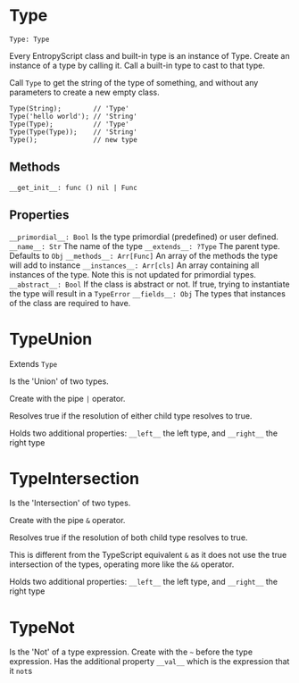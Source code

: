 # Type
```
Type: Type
```

Every EntropyScript class and built-in type is an instance of Type.
Create an instance of a type by calling it.
Call a built-in type to cast to that type.

Call `Type` to get the string of the type of something, and without any parameters to create a new empty class.
```
Type(String);        // 'Type'
Type('hello world'); // 'String'
Type(Type);          // 'Type'
Type(Type(Type));    // 'String'
Type();              // new type
```

## Methods

`__get_init__: func () nil | Func`

## Properties
`__primordial__: Bool` Is the type primordial (predefined) or user defined.
`__name__: Str` The name of the type
`__extends__: ?Type` The parent type. Defaults to `Obj`
`__methods__: Arr[Func]` An array of the methods the type will add to instance
`__instances__: Arr[cls]` An array containing all instances of the type. Note this is not updated for primordial types.
`__abstract__: Bool` If the class is abstract or not. If true, trying to instantiate the type will result in a `TypeError`
`__fields__: Obj` The types that instances of the class are required to have.

# TypeUnion

Extends `Type`

Is the 'Union' of two types.

Create with the pipe `|` operator.

Resolves true if the resolution of either child type resolves to true.

Holds two additional properties:
`__left__` the left type, and
`__right__` the right type


# TypeIntersection

Is the 'Intersection' of two types.

Create with the pipe `&` operator.

Resolves true if the resolution of both child type resolves to true.

This is different from the TypeScript equivalent `&` as it
does not use the true intersection of the types, operating more like the `&&` operator.

Holds two additional properties:
`__left__` the left type, and
`__right__` the right type

# TypeNot

Is the 'Not' of a type expression.
Create with the `~` before the type expression.
Has the additional property `__val__` which is the expression that it `not`s